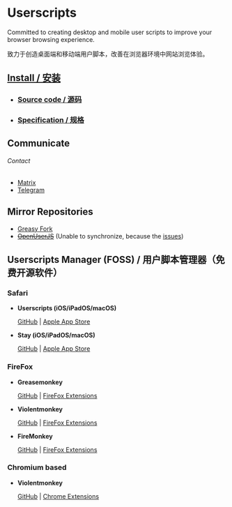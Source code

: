 # Userscripts
Committed to creating desktop and mobile user scripts to improve your browser browsing experience.

致力于创造桌面端和移动端用户脚本，改善在浏览器环境中网站浏览体验。

## [Install / 安装](https://github.com/ACTCD/Userscripts/tree/main/userjs#install)

- ### [Source code / 源码](https://github.com/ACTCD/Userscripts/tree/main/userjs)
- ### [Specification / 规格](https://github.com/ACTCD/Userscripts/tree/main/userjs#specification)

## Communicate
###### Contact

- [Matrix](https://matrix.to/#/#ACTCD:matrix.org)
- [Telegram](https://t.me/ACTCD)

## Mirror Repositories

- [Greasy Fork](https://greasyfork.org/zh-CN/users/885672-actcd)
- ~~[OpenUserJS](https://openuserjs.org/users/ACTCD/scripts)~~ (Unable to synchronize, because the [issues](https://github.com/OpenUserJS/OpenUserJS.org/pull/1840))

## Userscripts Manager (FOSS) / 用户脚本管理器（免费开源软件）

### Safari

- **Userscripts (iOS/iPadOS/macOS)**

    [GitHub](https://github.com/quoid/userscripts) | [Apple App Store](https://geo.itunes.apple.com/app/userscripts/id1463298887)

- **Stay (iOS/iPadOS/macOS)**

    [GitHub](https://github.com/shenruisi/Stay) | [Apple App Store](https://geo.itunes.apple.com/app/stay/id1591620171)
    
### FireFox

- **Greasemonkey**

    [GitHub](https://github.com/greasemonkey/greasemonkey/) | [FireFox Extensions](https://addons.mozilla.org/firefox/addon/greasemonkey/)
    
- **Violentmonkey**

    [GitHub](https://github.com/violentmonkey/violentmonkey) | [FireFox Extensions](https://addons.mozilla.org/firefox/addon/violentmonkey/)

- **FireMonkey**

    [GitHub](https://github.com/erosman/support) | [FireFox Extensions](https://addons.mozilla.org/firefox/addon/firemonkey/)

### Chromium based

- **Violentmonkey**

    [GitHub](https://github.com/violentmonkey/violentmonkey) | [Chrome Extensions](https://chrome.google.com/webstore/detail/violentmonkey/jinjaccalgkegednnccohejagnlnfdag)

